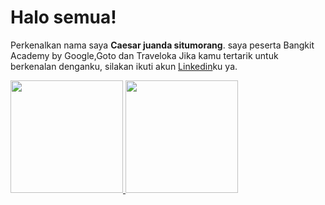 # Halo semua! 

Perkenalkan nama saya **Caesar juanda situmorang**.
saya peserta Bangkit Academy by Google,Goto dan Traveloka
Jika kamu tertarik untuk berkenalan denganku, 
silakan ikuti akun [Linkedin](https://www.linkedin.com/in/caesar-situmorang-95a618231/)ku ya.

<p align="left">
<a href="https://github.com/gilangadhan">
  <img height="180em" src="https://github-readme-stats-eight-theta.vercel.app/api?username=gilangadhan&show_icons=true&theme=algolia&include_all_commits=true&count_private=true"/>
  <img height="180em" src="https://github-readme-stats-eight-theta.vercel.app/api/top-langs/?username=gilangadhan&layout=compact&langs_count=8&theme=algolia"/>
</a>
</p>

